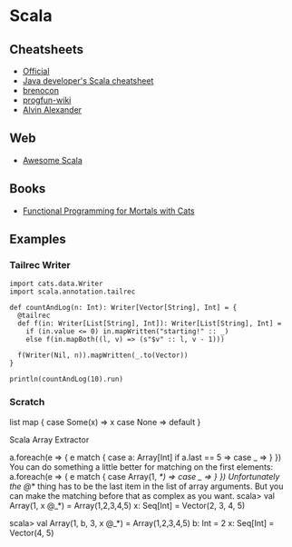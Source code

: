 # Scala

## Cheatsheets

* [Official](https://docs.scala-lang.org/cheatsheets/)
* [Java developer's Scala cheatsheet](https://mbonaci.github.io/scala/)
* [brenocon](http://brenocon.com/scalacheat/)
* [progfun-wiki](https://github.com/lampepfl/progfun-wiki/blob/gh-pages/CheatSheet.md)
* [Alvin Alexander](alvinalexander.com/downloads/scala/Scala-Cheat-Sheet-devdaily.pdf)

## Web

* [Awesome Scala](https://github.com/lauris/awesome-scala)

## Books

* [Functional Programming for Mortals with Cats](https://leanpub.com/fpmortals-cats/read#leanpub-auto-cats-typeclasses)

## Examples

### Tailrec Writer

```
import cats.data.Writer
import scala.annotation.tailrec

def countAndLog(n: Int): Writer[Vector[String], Int] = {
  @tailrec
  def f(in: Writer[List[String], Int]): Writer[List[String], Int] =
    if (in.value <= 0) in.mapWritten("starting!" :: _)
    else f(in.mapBoth((l, v) => (s"$v" :: l, v - 1)))

  f(Writer(Nil, n)).mapWritten(_.to(Vector))
}

println(countAndLog(10).run)
```


### Scratch


list map {
  case Some(x) => x
  case None => default
}


Scala Array Extractor

a.foreach(e => {
   e match {
      case a: Array[Int] if a.last == 5 => 
      case _ =>
   }
})
You can do something a little better for matching on the first elements:
a.foreach(e => {
   e match {
      case Array(1, _*) => 
      case _ => 
   }
})
Unfortunately the @_* thing has to be the last item in the list of array arguments. But you can make the matching before that as complex as you want.
scala> val Array(1, x @_*) = Array(1,2,3,4,5)
x: Seq[Int] = Vector(2, 3, 4, 5)

scala> val Array(1, b, 3, x @_*) = Array(1,2,3,4,5)
b: Int = 2
x: Seq[Int] = Vector(4, 5)
